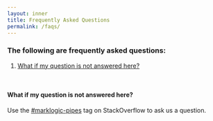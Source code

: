 ```yaml
---
layout: inner
title: Frequently Asked Questions
permalink: /faqs/
---
```


### The following are frequently asked questions:

1. [What if my question is not answered here?](#what-if-my-question-is-not-answered-here)

<br>

#### What if my question is not answered here?
Use the [#marklogic-pipes](https://stackoverflow.com/questions/ask?tags=marklogic-pipes) tag on StackOverflow to ask us a question.
